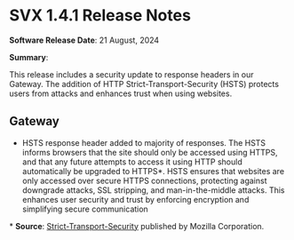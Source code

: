 # SVX 1.4.1 Release Notes

**Software Release Date**: 21 August, 2024

**Summary**:

This release includes a security update to response headers in our Gateway. The addition of HTTP Strict-Transport-Security (HSTS) protects users from attacks and enhances trust when using websites.

## Gateway

- HSTS response header added to majority of responses. The HSTS informs browsers that the site should only be accessed using HTTPS, and that any future attempts to access it using HTTP should automatically be upgraded to HTTPS*. HSTS ensures that websites are only accessed over secure HTTPS connections, protecting against downgrade attacks, SSL stripping, and man-in-the-middle attacks. This enhances user security and trust by enforcing encryption and simplifying secure communication

\* **Source**: [Strict-Transport-Security](https://developer.mozilla.org/en-US/docs/Web/HTTP/Headers/Strict-Transport-Security) published by Mozilla Corporation.
